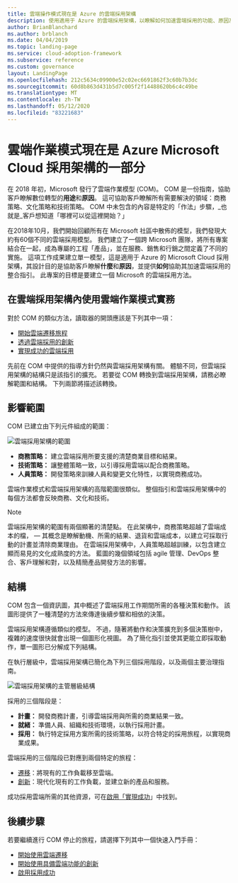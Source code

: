 ```yaml
---
title: 雲端操作模式現在是 Azure 的雲端採用架構
description: 使用適用于 Azure 的雲端採用架構，以瞭解如何加速雲端採用的功能、原因及方式。
author: BrianBlanchard
ms.author: brblanch
ms.date: 04/04/2019
ms.topic: landing-page
ms.service: cloud-adoption-framework
ms.subservice: reference
ms.custom: governance
layout: LandingPage
ms.openlocfilehash: 212c5634c09900e52c02ec6691862f3c60b7b3dc
ms.sourcegitcommit: 60d8b863d431b5d7c005f2f14488620b6c4c49be
ms.translationtype: MT
ms.contentlocale: zh-TW
ms.lasthandoff: 05/12/2020
ms.locfileid: "83221683"
---
```

# <a name="cloud-operating-model-is-now-part-of-the-microsoft-cloud-adoption-framework-for-azure"></a>雲端作業模式現在是 Azure Microsoft Cloud 採用架構的一部分

在 2018 年初，Microsoft 發行了雲端作業模型 (COM)。 COM 是一份指南，協助客戶瞭解數位轉型的**用途**和**原因**。 這可協助客戶瞭解所有需要解決的領域：商務策略、文化策略和技術策略。 COM 中未包含的內容是特定的「作法」步驟，_也就是_客戶想知道「哪裡可以從這裡開始？」

在2018年10月，我們開始回顧所有在 Microsoft 社區中散佈的模型，我們發現大約有60個不同的雲端採用模型。 我們建立了一個跨 Microsoft 團隊，將所有專案結合在一起，成為專屬的工程「產品」，並在服務、銷售和行銷之間定義了不同的實施。 這項工作成果建立單一模型，這是適用于 Azure 的 Microsoft Cloud 採用架構，其設計目的是協助客戶瞭解**什麼**和**原因**，並提供**如何**協助其加速雲端採用的整合指引。 此專案的目標是要建立一個 Microsoft 的雲端採用方法。

## <a name="using-cloud-operating-model-practices-within-the-cloud-adoption-framework"></a>在雲端採用架構內使用雲端作業模式實務

對於 COM 的類似方法，讀取器的開頭應該是下列其中一項：

- [開始雲端遷移旅程](../get-started/migrate.md)
- [透過雲端採用的創新](../get-started/innovate.md)
- [實現成功的雲端採用](../get-started/enable.md)

先前在 COM 中提供的指導方針仍然與雲端採用架構有關。 體驗不同，但雲端採用架構的結構只是該指引的擴充。 若要從 COM 轉換到雲端採用架構，請務必瞭解範圍和結構。 下列兩節將描述該轉換。

## <a name="scope"></a>影響範圍

COM 已建立由下列元件組成的範圍：

<!-- cSpell:ignore caf -->

![雲端採用架構的範圍](../_images/caf-scope.png)

- **商務策略：** 建立雲端採用所要支援的清楚商業目標和結果。
- **技術策略：** 讓整體策略一致，以引導採用雲端以配合商務策略。
- **人員策略：** 開發策略來訓練人員和變更文化特性，以實現商務成功。

雲端作業模式和雲端採用架構的高階範圍很類似。 整個指引和雲端採用架構中的每個方法都會反映商務、文化和技術。

> [!NOTE]
> 雲端採用架構的範圍有兩個顯著的清楚點。 在此架構中，商務策略超越了雲端成本的檔， &mdash; 其概念是瞭解動機、所需的結果、退貨和雲端成本，以建立可採取行動的計畫並清除商業理由。 在雲端採用架構中，人員策略超越訓練，以包含建立顯而易見的文化成熟度的方法。 藍圖的幾個領域包括 agile 管理、DevOps 整合、客戶理解和對，以及精簡產品開發方法的影響。

## <a name="structure"></a>結構

COM 包含一個資訊圖，其中概述了雲端採用工作期間所需的各種決策和動作。 該圖形提供了一種清楚的方法來傳達後續步驟和相依的決策。

雲端採用架構遵循類似的模型。 不過，隨著將動作和決策擴充到多個決策樹中，複雜的速度很快就會出現一個圖形化視圖。 為了簡化指引並使其更能立即採取動作，單一圖形已分解成下列結構。

在執行層級中，雲端採用架構已簡化為下列三個採用階段，以及兩個主要治理指南。

![雲端採用架構的主管層級結構](../_images/caf-structure.png)

採用的三個階段是：

- **計畫：** 開發商務計畫，引導雲端採用與所需的商業結果一致。
- **就緒：** 準備人員、組織和技術環境，以執行採用計畫。
- **採用：** 執行特定採用方案所需的技術策略，以符合特定的採用旅程，以實現商業成果。

雲端採用的三個階段已對應到兩個特定的旅程：

- [遷移](../get-started/migrate.md)：將現有的工作負載移至雲端。
- [創新](../get-started/innovate.md)：現代化現有的工作負載，並建立新的產品和服務。

成功採用雲端所需的其他資源，可在[啟用「實現成功](../get-started/enable.md)」中找到。

## <a name="next-steps"></a>後續步驟

若要繼續進行 COM 停止的旅程，請選擇下列其中一個快速入門手冊：

- [開始使用雲端遷移](../get-started/migrate.md)
- [開始使用具備雲端功能的創新](../get-started/innovate.md)
- [啟用採用成功](../get-started/enable.md)
